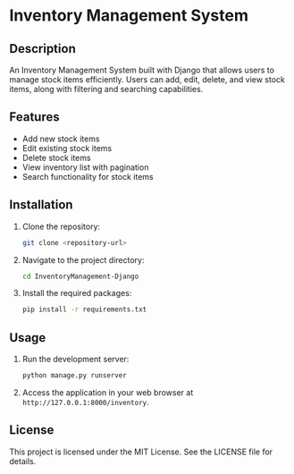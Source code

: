 # Inventory Management System

## Description
An Inventory Management System built with Django that allows users to manage stock items efficiently. Users can add, edit, delete, and view stock items, along with filtering and searching capabilities.

## Features
- Add new stock items
- Edit existing stock items
- Delete stock items
- View inventory list with pagination
- Search functionality for stock items

## Installation
1. Clone the repository:
   ```bash
   git clone <repository-url>
   ```
2. Navigate to the project directory:
   ```bash
   cd InventoryManagement-Django
   ```
3. Install the required packages:
   ```bash
   pip install -r requirements.txt
   ```

## Usage
1. Run the development server:
   ```bash
   python manage.py runserver
   ```
2. Access the application in your web browser at `http://127.0.0.1:8000/inventory`.

## License
This project is licensed under the MIT License. See the LICENSE file for details.
